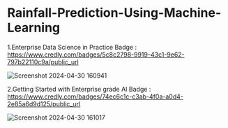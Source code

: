 # Rainfall-Prediction-Using-Machine-Learning
1.Enterprise Data Science in Practice Badge : https://www.credly.com/badges/5c8c2798-9919-43c1-9e62-797b22110c9a/public_url

![Screenshot 2024-04-30 160941](https://github.com/Jaysavane115/Rainfall-Prediction-Using-Machine-Learning/assets/124853339/26bce919-575f-456d-a8d6-f1853a3ce3d5)

2.Getting Started with Enterprise grade AI Badge : https://www.credly.com/badges/74ec6c1c-c3ab-4f0a-a0d4-2e85a6d9d125/public_url

![Screenshot 2024-04-30 161017](https://github.com/Jaysavane115/Rainfall-Prediction-Using-Machine-Learning/assets/124853339/3f048350-037c-453e-8e63-b14e2dc00b24)
